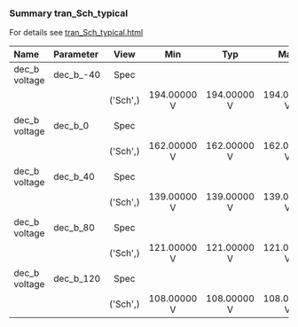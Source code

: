 ### Summary tran_Sch_typical

For details see <a href='tran_Sch_typical.html'>tran_Sch_typical.html</a>

|**Name**|**Parameter**|**View**|**Min** | **Typ** | **Max**|
|:---|:---|:---:|:---:|:---:|:---:|
|dec_b voltage|dec\_b\_-40 | Spec |  |  |  |
| | | ('Sch',)|194.00000 V | 194.00000 V | 194.00000 V |
|dec_b voltage|dec\_b\_0 | Spec |  |  |  |
| | | ('Sch',)|162.00000 V | 162.00000 V | 162.00000 V |
|dec_b voltage|dec\_b\_40 | Spec |  |  |  |
| | | ('Sch',)|139.00000 V | 139.00000 V | 139.00000 V |
|dec_b voltage|dec\_b\_80 | Spec |  |  |  |
| | | ('Sch',)|121.00000 V | 121.00000 V | 121.00000 V |
|dec_b voltage|dec\_b\_120 | Spec |  |  |  |
| | | ('Sch',)|108.00000 V | 108.00000 V | 108.00000 V |
